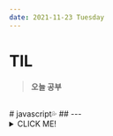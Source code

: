 ```yaml
---
date: 2021-11-23 Tuesday
---
```


# TIL

> **오늘 공부**
<br />
# javascript💦
## 
---
<details>
<summary>CLICK ME!</summary>  

- 
</detials>  

